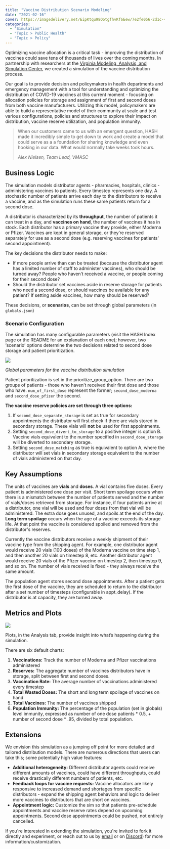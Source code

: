 ```yaml
---
title: "Vaccine Distribution Scenario Modeling"
date: "2021-02-16"
cover: https://imagedelivery.net/EipKtqu98OotgfhvKf6Eew/7e2fe056-2d1c-47a3-a0cf-a65f9436b700/public
categories: 
  - "Simulation"
  - "Topic > Public Health"
  - "Topic > Policy"
---
```


Optimizing vaccine allocation is a critical task - improving the distribution of vaccines could save tens of thousands of lives over the coming months. In partnership with researchers at the [Virginia Modeling, Analysis, and Simulation Center](https://www.odu.edu/vmasc), we created a simulation of the vaccine distribution process. 

Our goal is to provide decision and policymakers in health departments and emergency management with a tool for understanding and optimizing the distribution of COVID-19 vaccines at this current moment - focusing on allocation policies for storage and assignment of first and second doses from both vaccine manufacturers. Utilizing this model, policymakers are able to build a representative model of their community at scale and test various configurations, policies and structures to explore their impact on distribution, vaccine reserve utilization, and population immunity.

<blockquote><p>When our customers came to us with an emergent question, HASH made it incredibly simple to get down to work and create a model that could serve as a a foundation for sharing knowledge and even hooking in our data. What would normally take weeks took hours. </p><cite>Alex Nielsen, Team Lead, VMASC</cite></blockquote>

## Business Logic

The simulation models distributor agents - pharmacies, hospitals, clinics - administering vaccines to patients. Every timestep represents one day. A stochastic number of patients arrive each day to the distributors to receive a vaccine, and as the simulation runs these same patients return for a second dose.

A distributor is characterized by its **throughput**, the number of patients it can treat in a day, and **vaccines on hand**, the number of vaccines it has in stock. Each distributor has a primary vaccine they provide, either Moderna or Pfizer. Vaccines are kept in general storage, or they’re reserved separately for use as a second dose (e.g. reserving vaccines for patients' second appointment).

The key decisions the distributor needs to make:

- If more people arrive than can be treated (because the distributor agent has a limited number of staff to administer vaccines), who should be turned away? People who haven’t received a vaccine, or people coming for their second dose?
- Should the distributor set vaccines aside in reserve storage for patients who need a second dose, or should vaccines be available for any patient? If setting aside vaccines, how many should be reserved?

These decisions, or **scenarios**, can be set through global parameters (in `globals.json`)

### Scenario Configuration

The simulation has many configurable parameters (visit the HASH Index page or the README for an explanation of each one); however, two ‘scenario’ options determine the two decisions related to second dose storage and patient prioritization.

![](https://imagedelivery.net/EipKtqu98OotgfhvKf6Eew/922bded2-5267-4018-6825-5c76b934c900/public)

_Global parameters for the vaccine distribution simulation_

Patient prioritization is set in the prioritize_group_option. There are two groups of patients - those who haven’t received their first dose and those who have. `num_of_first_dose` represent the former; `second_dose_moderna` and `second_dose_pfizer` the second.

**The vaccine reserve policies are set through three options:**

1. If `second_dose_separate_storage` is set as true for secondary appointments the distributor will first check if there are vials stored in secondary storage. These vials will **not** be used for first appointments.
1. Setting `second_dose_divert_to_storage` to a positive integer is option B. Vaccine vials equivalent to the number specified in `second_dose_storage` will be diverted to secondary storage.
1. Setting `second_dose_matching` as true is equivalent to option A, where the distributor will set vials in secondary storage equivalent to the number of vials administered on that day.

## Key Assumptions

The units of vaccines are **vials** and **doses**. A vial contains five doses. Every patient is administered one dose per visit. Short term spoilage occurs when there is a mismatch between the number of patients served and the number of vials/doses retrieved from storage. For instance, if four patients arrive at a distributor, one vial will be used and four doses from that vial will be administered. The extra dose goes unused, and spoils at the end of the day. **Long term spoilage** occurs when the age of a vaccine exceeds its storage life. At that point the vaccine is considered spoiled and removed from the distributor's reserves.

Currently the vaccine distributors receive a weekly shipment of their vaccine type from the shipping agent. For example, one distributor agent would receive 20 vials (100 doses) of the Moderna vaccine on time step 1, and then another 20 vials on timestep 8, etc. Another distributor agent would receive 20 vials of the Pfizer vaccine on timestep 2, then timestep 9, and so on. The number of vials received is fixed - they always receive the same amount.

The population agent stores second dose appointments. After a patient gets the first dose of the vaccine, they are scheduled to return to the distributor after a set number of timesteps (configurable in appt_delay). If the distributor is at capacity, they are turned away.

## Metrics and Plots

![](https://imagedelivery.net/EipKtqu98OotgfhvKf6Eew/8db62d2a-9559-4b04-507a-05c34b004800/public)

Plots, in the Analysis tab, provide insight into what’s happening during the simulation. 

There are six default charts:

1. **Vaccinations:** Track the number of Moderna and Pfizer vaccinations administered
1. **Reserves:** The aggregate number of vaccines distributors have in storage, split between first and second doses.
1. **Vaccination Rate:** The average number of vaccinations administered every timestep
1. **Total Wasted Doses:** The short and long term spoilage of vaccines on hand
1. **Total Vaccines:** The number of vaccines shipped
1. **Population Immunity:** The percentage of the population (set in globals) level immunity, expressed as number of one dose patients * 0.5, + number of second dose * .95, divided by total population.

## Extensions

We envision this simulation as a jumping off point for more detailed and tailored distribution models. There are numerous directions that users can take this; some potentially high value features:

- **Additional heterogeneity:** Different distributor agents could receive different amounts of vaccines, could have different throughputs, could receive drastically different numbers of patients, etc.
- **Feedback loops for vaccine requests:** Vaccine allocators are likely responsive to increased demand and shortages from specific distributors - expand the shipping agent behaviors and logic to deliver more vaccines to distributors that are short on vaccines.
- **Appointment logic:** Customize the sim so that patients pre-schedule appointments and vaccine reserve rates depend on upcoming appointments. Second dose appointments could be pushed, not entirely cancelled.

If you're interested in extending the simulation, you're invited to fork it directly and experiment, or reach out to us by [email](support@hash.ai) or on [Discord](https://hash.ai/discord)) for more information/customization.
